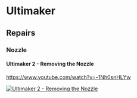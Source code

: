 # Ultimaker

## Repairs

### Nozzle

#### Ultimaker 2 - Removing the Nozzle

<https://www.youtube.com/watch?v=-1Nh0snHLYw>

[![Ultimaker 2 - Removing the Nozzle](https://img.youtube.com/vi/-1Nh0snHLYw/0.jpg)](https://www.youtube.com/watch?v=-1Nh0snHLYw)
